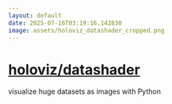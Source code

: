```yaml
---
layout: default
date: 2025-07-16T03:19:16.142830
image: assets/holoviz_datashader_cropped.png
---
```


# [holoviz/datashader](https://github.com/holoviz/datashader)

visualize huge datasets as images with Python
